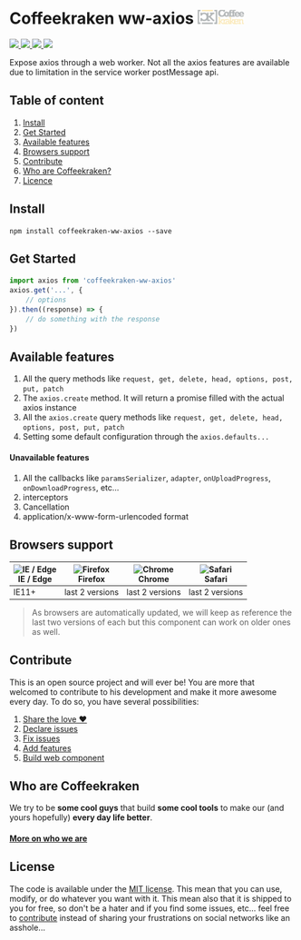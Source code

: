 # Coffeekraken ww-axios <img src=".resources/coffeekraken-logo.jpg" height="25px" />

<p>
	<!-- <a href="https://travis-ci.org/coffeekraken/ww-axios">
		<img src="https://img.shields.io/travis/coffeekraken/ww-axios.svg?style=flat-square" />
	</a> -->
	<a href="https://www.npmjs.com/package/coffeekraken-ww-axios">
		<img src="https://img.shields.io/npm/v/coffeekraken-ww-axios.svg?style=flat-square" />
	</a>
	<a href="https://github.com/coffeekraken/ww-axios/blob/master/LICENSE.txt">
		<img src="https://img.shields.io/npm/l/coffeekraken-ww-axios.svg?style=flat-square" />
	</a>
	<!-- <a href="https://github.com/coffeekraken/ww-axios">
		<img src="https://img.shields.io/npm/dt/coffeekraken-ww-axios.svg?style=flat-square" />
	</a>
	<a href="https://github.com/coffeekraken/ww-axios">
		<img src="https://img.shields.io/github/forks/coffeekraken/ww-axios.svg?style=social&label=Fork&style=flat-square" />
	</a>
	<a href="https://github.com/coffeekraken/ww-axios">
		<img src="https://img.shields.io/github/stars/coffeekraken/ww-axios.svg?style=social&label=Star&style=flat-square" />
	</a> -->
	<a href="https://twitter.com/{twitter-username}">
		<img src="https://img.shields.io/twitter/url/http/{twitter-username}.svg?style=social&style=flat-square" />
	</a>
	<a href="http://coffeekraken.io">
		<img src="https://img.shields.io/twitter/url/http/shields.io.svg?style=flat-square&label=coffeekraken.io&colorB=f2bc2b&style=flat-square" />
	</a>
</p>

<p class="lead">Expose axios through a web worker.
Not all the axios features are available due to limitation in the service worker postMessage api.</p>

## Table of content

1. [Install](#readme-install)
2. [Get Started](#readme-get-started)
3. [Available features](#readme-features)
4. [Browsers support](#readme-browsers-support)
5. [Contribute](#readme-contribute)
6. [Who are Coffeekraken?](#readme-who-are-coffeekraken)
7. [Licence](#readme-license)

<a name="readme-install"></a>
## Install

```
npm install coffeekraken-ww-axios --save
```

<a name="readme-get-started"></a>
## Get Started

```js
import axios from 'coffeekraken-ww-axios'
axios.get('...', {
	// options
}).then((response) => {
	// do something with the response
})
```

<a id="readme-features"></a>
## Available features

1. All the query methods like `request, get, delete, head, options, post, put, patch`
2. The `axios.create` method. It will return a promise filled with the actual axios instance
3. All the `axios.create` query methods like `request, get, delete, head, options, post, put, patch`
4. Setting some default configuration through the `axios.defaults...`

#### Unavailable features

1. All the callbacks like `paramsSerializer`, `adapter`, `onUploadProgress`, `onDownloadProgress`, etc...
2. interceptors
3. Cancellation
4. application/x-www-form-urlencoded format

<a id="readme-browsers-support"></a>
## Browsers support

| <img src="https://raw.githubusercontent.com/godban/browsers-support-badges/master/src/images/edge.png" alt="IE / Edge" width="16px" height="16px" /></br>IE / Edge | <img src="https://raw.githubusercontent.com/godban/browsers-support-badges/master/src/images/firefox.png" alt="Firefox" width="16px" height="16px" /></br>Firefox | <img src="https://raw.githubusercontent.com/godban/browsers-support-badges/master/src/images/chrome.png" alt="Chrome" width="16px" height="16px" /></br>Chrome | <img src="https://raw.githubusercontent.com/godban/browsers-support-badges/master/src/images/safari.png" alt="Safari" width="16px" height="16px" /></br>Safari |
| --------- | --------- | --------- | --------- |
| IE11+ | last 2 versions| last 2 versions| last 2 versions

> As browsers are automatically updated, we will keep as reference the last two versions of each but this component can work on older ones as well.

<a id="readme-contribute"></a>
## Contribute

This is an open source project and will ever be! You are more that welcomed to contribute to his development and make it more awesome every day.
To do so, you have several possibilities:

1. [Share the love ❤️](https://github.com/Coffeekraken/coffeekraken/blob/master/contribute.md#contribute-share-the-love)
2. [Declare issues](https://github.com/Coffeekraken/coffeekraken/blob/master/contribute.md#contribute-declare-issues)
3. [Fix issues](https://github.com/Coffeekraken/coffeekraken/blob/master/contribute.md#contribute-fix-issues)
4. [Add features](https://github.com/Coffeekraken/coffeekraken/blob/master/contribute.md#contribute-add-features)
5. [Build web component](https://github.com/Coffeekraken/coffeekraken/blob/master/contribute.md#contribute-build-web-component)

<a id="readme-who-are-coffeekraken"></a>
## Who are Coffeekraken

We try to be **some cool guys** that build **some cool tools** to make our (and yours hopefully) **every day life better**.  

#### [More on who we are](https://github.com/Coffeekraken/coffeekraken/blob/master/who-are-we.md)

<a id="readme-license"></a>
## License

The code is available under the [MIT license](LICENSE.txt). This mean that you can use, modify, or do whatever you want with it. This mean also that it is shipped to you for free, so don't be a hater and if you find some issues, etc... feel free to [contribute](https://github.com/Coffeekraken/coffeekraken/blob/master/contribute.md) instead of sharing your frustrations on social networks like an asshole...
